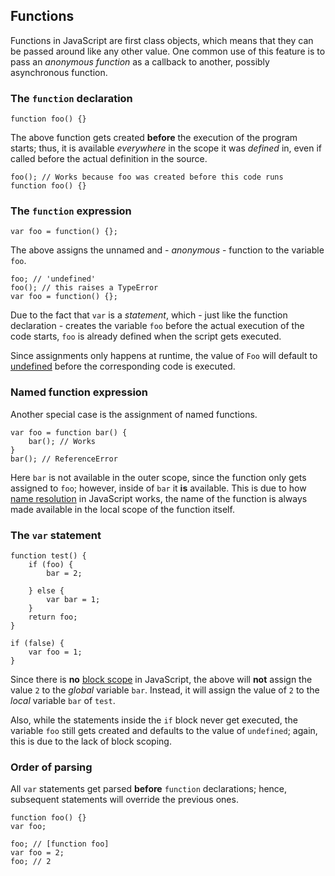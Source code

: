 ## Functions

Functions in JavaScript are first class objects, which means that they can be 
passed around like any other value. One common use of this feature is to pass
an *anonymous function* as a callback to another, possibly asynchronous function.

### The `function` declaration

    function foo() {}

The above function gets created **before** the execution of the program starts;
thus, it is available *everywhere* in the scope it was *defined* in, even if 
called before the actual definition in the source.

    foo(); // Works because foo was created before this code runs
    function foo() {}

### The `function` expression

    var foo = function() {};

The above assigns the unnamed and - *anonymous* - function to the variable `foo`. 

    foo; // 'undefined'
    foo(); // this raises a TypeError
    var foo = function() {};

Due to the fact that `var` is a *statement*, which - just like the function 
declaration - creates the variable `foo` before the actual execution of the code
starts, `foo` is already defined when the script gets executed.

Since assignments only happens at runtime, the value of `Foo` will default
to [undefined](#undefined) before the corresponding code is executed.

### Named function expression

Another special case is the assignment of named functions.

    var foo = function bar() {
        bar(); // Works
    }
    bar(); // ReferenceError

Here `bar` is not available in the outer scope, since the function only gets
assigned to `foo`; however, inside of `bar` it **is** available. This is due to 
how [name resolution](#scopes) in JavaScript works, the name of the function
is always made available in the local scope of the function itself.

### The `var` statement

    function test() {
        if (foo) {
            bar = 2;

        } else {
            var bar = 1;
        }
        return foo;
    }

    if (false) {
        var foo = 1;
    }

Since there is **no** [block scope](#scopes) in JavaScript, the above will
**not** assign the value `2` to the *global* variable `bar`. Instead, it will
assign the value of `2` to the *local* variable `bar` of `test`. 

Also, while the statements inside the `if` block never get executed, the variable
`foo` still gets created and defaults to the value of `undefined`; again, this
is due to the lack of block scoping.

### Order of parsing

All `var` statements get parsed **before** `function` declarations; hence,
subsequent statements will override the previous ones.

    function foo() {}
    var foo;

    foo; // [function foo]
    var foo = 2;
    foo; // 2


